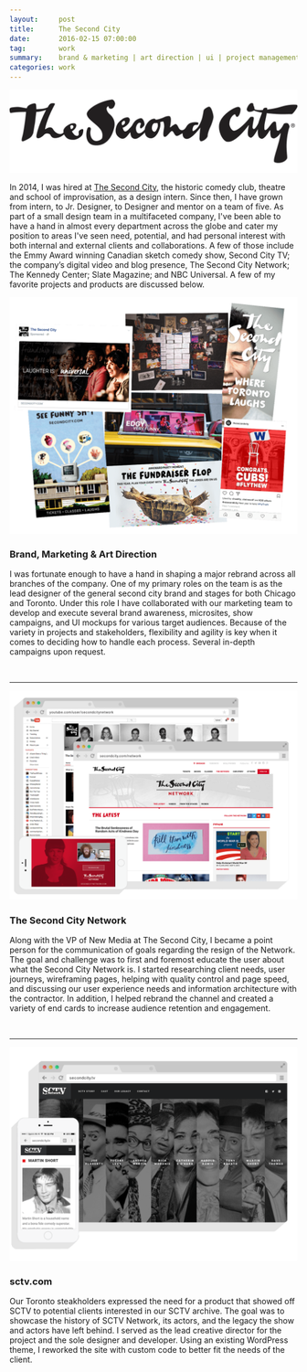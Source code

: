 ```yaml
---
layout:     post
title:      The Second City
date:       2016-02-15 07:00:00
tag:		work
summary:    brand & marketing | art direction | ui | project management
categories: work
---
```


![SC Logo](/images/SC_2014_logo_blk.png)


In 2014, I was hired at [The Second City](http://www.secondcity.com/), the historic comedy club, theatre and school of improvisation,  as a design intern. Since then, I have grown from intern, to Jr. Designer, to Designer and mentor on a team of five.  As part of a small design team in a multifaceted company, I've been able to have a hand in almost every department across the globe and cater my position to areas I've seen need, potential, and had personal interest with both internal and external clients and collaborations. A few of those include the Emmy Award winning Canadian sketch comedy show, Second City TV; the company’s digital video and blog presence, The Second City Network; The Kennedy Center; Slate Magazine; and NBC Universal. A few of my favorite projects and products are discussed below.




_![SCTV](/images/SC_Brand3.png)_

<h3>Brand, Marketing & Art Direction</h3>

I was fortunate enough to have a hand in shaping a major rebrand across all branches of the company. One of my primary roles on the team is as the lead designer of the general second city brand and stages for both Chicago and Toronto. Under this role I have collaborated with our marketing team to develop and execute several brand awareness, microsites, show campaigns, and UI mockups for various target audiences. Because of the variety in projects and stakeholders, flexibility and agility is key when it comes to deciding how to handle each process. Several in-depth campaigns upon request.

<br>

---

_![Second City Network](/images/SC_Network2.png)_


<h3>The Second City Network</h3>

Along with the VP of New Media at The Second City, I became a point person for the communication of goals regarding the resign of the Network. The goal and challenge was to first and foremost educate the user about what the Second City Network is. I started researching client needs, user journeys, wireframing pages, helping with quality control and page speed, and discussing our user experience needs and information architecture with the contractor. In addition,  I helped rebrand the channel and created a variety of end cards to increase audience retention and engagement.

<br>

---

_![SCTV](/images/SC_SCTV.png)_

<h3>sctv.com</h3>

Our Toronto steakholders expressed the need for a product that showed off SCTV to potential clients interested in our SCTV archive. The goal was to showcase the history of SCTV Network, its actors, and the legacy the show and actors have left behind. I served as the lead creative director for the project and the sole designer and developer. Using an existing WordPress theme, I reworked the site with custom code to better fit the needs of the client.

<br>

